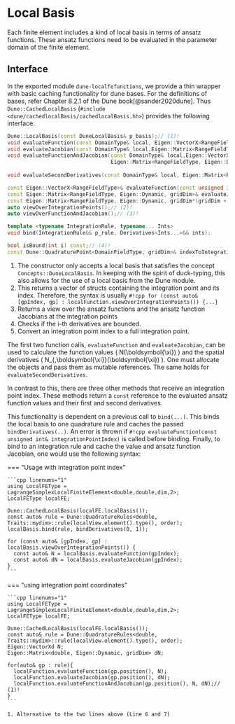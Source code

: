 <!--
SPDX-FileCopyrightText: 2022 The Ikarus Developers mueller@ibb.uni-stuttgart.de
SPDX-License-Identifier: CC-BY-SA-4.0
-->

# Local Basis

Each finite element includes a kind of local basis in terms of ansatz functions. 
These ansatz functions need to be evaluated in the parameter domain of the finite element.

## Interface
In the exported module ```dune-localfefunctions```, we provide  a thin wrapper with basic caching functionality for dune bases.
For the definitions of bases, refer Chapter 8.2.1 of the Dune book[@sander2020dune].
Thus ```Dune::CachedLocalBasis``` (`#include <dune/cachedlocalBasis/cachedlocalBasis.hh>`) provides the following interface:
```cpp
Dune::LocalBasis(const DuneLocalBasis& p_basis);// (1)!
void evaluateFunction(const DomainType& local, Eigen::VectorX<RangeFieldType>& N);
void evaluateJacobian(const DomainType& local,Eigen::Matrix<RangeFieldType, Eigen::Dynamic, gridDim>& dN);
void evaluateFunctionAndJacobian(const DomainType& local,Eigen::VectorX<RangeFieldType>& N,
                                 Eigen::Matrix<RangeFieldType, Eigen::Dynamic, gridDim>& dN);
                                 
void evaluateSecondDerivatives(const DomainType& local, Eigen::Matrix<RangeFieldType, Eigen::Dynamic, gridDim*(gridDim + 1) / 2>& dN);                                 

const Eigen::VectorX<RangeFieldType>& evaluateFunction(const unsigned int& integrationPointIndex);
const Eigen::Matrix<RangeFieldType, Eigen::Dynamic, gridDim>& evaluateJacobian(const unsigned int& integrationPointIndex);
const Eigen::Matrix<RangeFieldType, Eigen::Dynamic, gridDim*(gridDim + 1) / 2>& evaluateSecondDerivatives(const unsigned int& integrationPointIndex);
auto viewOverIntegrationPoints();// (2)!
auto viewOverFunctionAndJacobian();// (3)!

template <typename IntegrationRule, typename... Ints>
void bind(IntegrationRule&& p_rule, Derivatives<Ints...>&& ints);

bool isBound(int i) const;// (4)!
const Dune::QuadraturePoint<DomainFieldType, gridDim>& indexToIntegrationPoint(int i) const;// (5)!
```

1. The constructor only accepts a local basis that satisfies the concept `Concepts::DuneLocalBasis`. In keeping with the spirit of duck-typing, this also allows for the use of a local basis from the Dune module.
2. This returns a vector of structs containing the integration point and its index. Therefore, the syntax is usually `#!cpp for (const auto& [gpIndex, gp] : localFunction.viewOverIntegrationPoints()) {...}`
3. Returns a view over the  ansatz functions and the ansatz function Jacobians at the integration points
4. Checks if the i-th derivatives are bounded.
5. Convert an integration point index to a full integration point.

The first two function calls, `evaluateFunction`  and `evaluateJacobian`, can be used to calculate the function values 
\( N(\boldsymbol{\xi}) \) and the spatial derivatives \( N_{,\boldsymbol{\xi}}(\boldsymbol{\xi}) \). One must allocate the objects and pass them as mutable references.
The same holds for `evaluateSecondDerivatives`.

In contrast to this, there are three other methods that receive an integration point index. 
These methods return a `const` reference to the evaluated ansatz function values and their first and second derivatives.

This functionality is dependent on a previous call to `bind(...)`. This binds the local basis to one quadrature rule and caches the passed `bindDerivatives(..)`.
An error is thrown if `#!cpp evaluateFunction(const unsigned int& integrationPointIndex)` is called before binding.
Finally, to bind to an integration rule and cache the value and ansatz function Jacobian, one would use the following syntax:

=== "Usage with integration point index"

    ```cpp linenums="1"
    using LocalFEType = LagrangeSimplexLocalFiniteElement<double,double,dim,2>;
    LocalFEType localFE;
    
    Dune::CachedLocalBasis(localFE.localBasis());
    const auto& rule = Dune::QuadratureRules<double, Traits::mydim>::rule(localView.element().type(), order);
    localBasis.bind(rule, bindDerivatives(0, 1));

    for (const auto& [gpIndex, gp] : localBasis.viewOverIntegrationPoints()) {
      const auto& N = localBasis.evaluateFunction(gpIndex);
      const auto& dN = localBasis.evaluateJacobian(gpIndex);
    }
    ```

=== "using integration point coordinates"

    ```cpp linenums="1"
    using LocalFEType = LagrangeSimplexLocalFiniteElement<double,double,dim,2>;
    LocalFEType localFE;
    
    Dune::CachedLocalBasis(localFE.localBasis());
    const auto& rule = Dune::QuadratureRules<double, Traits::mydim>::rule(localView.element().type(), order);
    Eigen::VectorXd N;
    Eigen::Matrix<double, Eigen::Dynamic, gridDim> dN;

    for(auto& gp : rule){
      localFunction.evaluateFunction(gp.position(), N); 
      localFunction.evaluateJacobian(gp.position(), dN);
      localFunction.evaluateFunctionAndJacobian(gp.position(), N, dN);// (1)! 
    }
    ```

    1. Alternative to the two lines above (Line 6 and 7)
